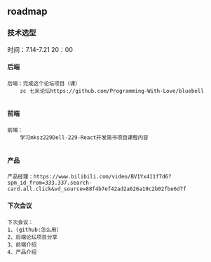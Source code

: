 ## roadmap

### 技术选型

时间：7.14-7.21 20：00

#### 后端

```
后端：完成这个论坛项目（课）
	zc 七米论坛https://github.com/Programming-With-Love/bluebell
	
```

#### 前端

```
前端：
	学习mksz229Dell-229-React开发简书项目课程内容


```

#### 产品

```
产品经理：https://www.bilibili.com/video/BV1Yx411f7d6?spm_id_from=333.337.search-card.all.click&vd_source=88f4b7ef42ad2a626a19c2b02fbe6d7f

```

#### 下次会议

```
下次会议：
1、(github:怎么用）
2、后端论坛项目分享
3、前端介绍
4、产品介绍
```

